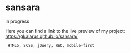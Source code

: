 # sansara

in progress

Here you can find a link to the live preview of my project:
https://gkalarus.github.io/sansara/

```
 HTML5, SCSS, jQuery, RWD, mobile-first
```